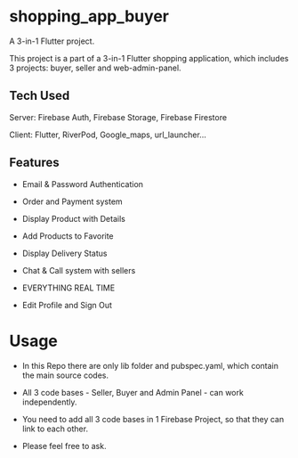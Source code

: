 # shopping_app_buyer

A 3-in-1 Flutter project.

This project is a part of a 3-in-1 Flutter shopping application, which includes 3 projects: buyer, seller and web-admin-panel.

## Tech Used

Server: Firebase Auth, Firebase Storage, Firebase Firestore

Client: Flutter, RiverPod, Google_maps, url_launcher...

## Features

- Email & Password Authentication

- Order and Payment system

- Display Product with Details

- Add Products to Favorite

- Display Delivery Status

- Chat & Call system with sellers

- EVERYTHING REAL TIME

- Edit Profile and Sign Out

# Usage

- In this Repo there are only lib folder and pubspec.yaml, which contain the main source codes.

- All 3 code bases - Seller, Buyer and Admin Panel - can work independently.

- You need to add all 3 code bases in 1 Firebase Project, so that they can link to each other.

- Please feel free to ask.
